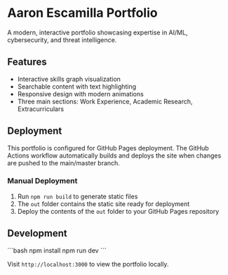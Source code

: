 # Aaron Escamilla Portfolio

A modern, interactive portfolio showcasing expertise in AI/ML, cybersecurity, and threat intelligence.

## Features

- Interactive skills graph visualization
- Searchable content with text highlighting
- Responsive design with modern animations
- Three main sections: Work Experience, Academic Research, Extracurriculars

## Deployment

This portfolio is configured for GitHub Pages deployment. The GitHub Actions workflow automatically builds and deploys the site when changes are pushed to the main/master branch.

### Manual Deployment

1. Run `npm run build` to generate static files
2. The `out` folder contains the static site ready for deployment
3. Deploy the contents of the `out` folder to your GitHub Pages repository

## Development

\`\`\`bash
npm install
npm run dev
\`\`\`

Visit `http://localhost:3000` to view the portfolio locally.
